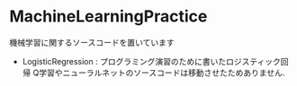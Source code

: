 # MachineLearningPractice
機械学習に関するソースコードを置いています
- LogisticRegression : プログラミング演習のために書いたロジスティック回帰
Q学習やニューラルネットのソースコードは移動させたためありません.
